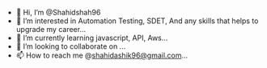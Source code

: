 - 👋 Hi, I’m @Shahidshah96
- 👀 I’m interested in Automation Testing, SDET, And any skills that helps to upgrade my career...
- 🌱 I’m currently learning javascript, API, Aws...
- 💞️ I’m looking to collaborate on ...
- 📫 How to reach me @shahidashik96@gmail.com...

<!---
Shahidshah96/Shahidshah96 is a ✨ special ✨ repository because its `README.md` (this file) appears on your GitHub profile.
You can click the Preview link to take a look at your changes.
--->

